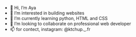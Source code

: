 - 👋 Hi, I’m Aya
- 👀 I’m interested in building websites
- 🌱 I’m currently learning python, HTML and CSS
- 💞️ I’m looking to collaborate on professional web developer
- 📫 for contect, instagram: @ktchup._.fr
<!---
UltraProLearner/UltraProLearner is a ✨ special ✨ repository because its `README.md` (this file) appears on your GitHub profile.
You can click the Preview link to take a look at your changes.
--->
